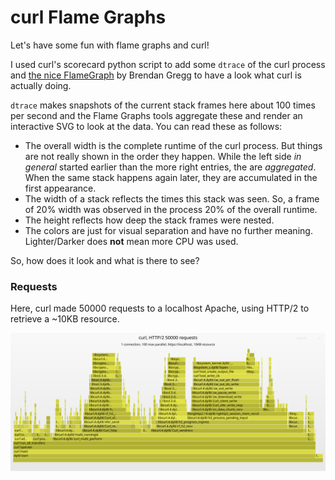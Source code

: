 # curl Flame Graphs

Let's have some fun with flame graphs and curl!

I used curl's scorecard python script to add some `dtrace` of the curl process and [the nice FlameGraph](https://github.com/brendangregg/FlameGraph) by Brendan Gregg to have a look what curl is actually doing.

`dtrace` makes snapshots of the current stack frames here about 100 times per second and the Flame Graphs tools aggregate these and render an interactive SVG to look at the data. You can read these as follows:

* The overall width is the complete runtime of the curl process. But things are not really shown in the order they happen. While the left side *in general* started earlier than the more right entries, the are *aggregated*. When the same stack happens again later, they are accumulated in the first appearance.
* The width of a stack reflects the times this stack was seen. So, a frame of 20% width was observed in the process 20% of the overall runtime.
* The height reflects how deep the stack frames were nested.
* The colors are just for visual separation and have no further meaning. Lighter/Darker does **not** mean more CPU was used.

So, how does it look and what is there to see?

### Requests

Here, curl made 50000 requests to a localhost Apache, using HTTP/2 to retrieve a ~10KB resource.

[![Curl Request Flame Graph](./images/curl.req.flames.svg)](https://raw.githubusercontent.com/icing/blog/refs/heads/main/images/curl.req.flames.svg)


